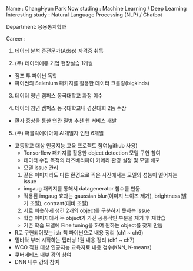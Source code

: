 Name : ChangHyun Park
Now studing : Machine Learning / Deep Learning 
Interesting study : Natural Language Processing (NLP) / Chatbot

Department:
응용통계학과

Career :
1. 데이터 분석 준전문가(Adsp) 자격증 취득

2. (주) 데이터에듀 기업 현장실습 1개월 
- 점프 투 파이썬 독학
- 파이썬의 Selenium 패키지를 활용한 데이터 크롤링(bigkinds)

3. 데이터 청년 캠퍼스 동국대학교 과정 이수

4. 데이터 청년 캠퍼스 동국대학교내 경진대회 2등 수상
- 환자 증상을 통한 연관 질병 추천 웹 서비스 개발

5. (주) 퍼블릭에이아이 AI개발자 인턴 6개월 
- 고등학교 대상 인공지능 교육 프로젝트 참여(github 사용)
  - Tensorflow 패키지를 활용한 object detection 모델 구현 참여
  - 데이터 수집 목적의 라즈베리파이 카메라 환경 설정 및 모델 배포
  - 모델 issue 관리
  1) 같은 이미지라도 다른 환경으로 찍은 사진에서는 모델의 성능이 떨어지는 issue
    - imgaug 패키지를 통해서 datagenerator 함수를 만듦.
    - 적용된 imgaug 효과는 gaussian blur(이미지 노이즈 제거), brightness(밝기 조절), contrast(대비 조절)
  2) 서로 비슷하게 생긴 2개의 object를 구분하지 못하는 issue
    - 학습 이미지에서 두 object가 가진 공통적인 부분을 제거 후 재학습
    - 기존 학습 모델에 Fine tuning을 하여 원하는 object를 찾게 만듬
- R로 구현되어있는 islr 책 파이썬으로 내용 정리 (ch1 ~ ch6) 
- 밑바닥 부터 시작하는 딥러닝 1권 내용 정리 (ch1 ~ ch7)
- WCO 직원 대상 인공지능 교육자료 내용 검수(KNN, K-means)
- 쿠버네티스 내부 강의 참여
- DNN 내부 강의 참여
<!--
**sda96/sda96** is a ✨ _special_ ✨ repository because its `README.md` (this file) appears on your GitHub profile.

Here are some ideas to get you started:

- 🔭 I’m currently working on ...
- 🌱 I’m currently learning ...
- 👯 I’m looking to collaborate on ...
- 🤔 I’m looking for help with ...
- 💬 Ask me about ...
- 📫 How to reach me: ...
- 😄 Pronouns: ...
- ⚡ Fun fact: ...
-->
